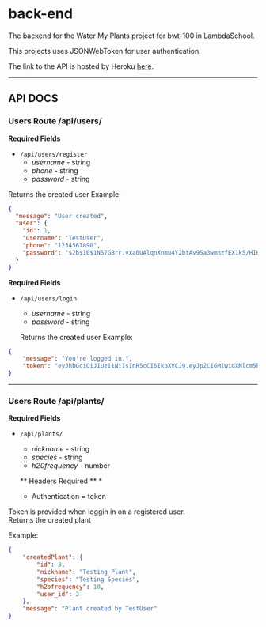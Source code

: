 # back-end

The backend for the Water My Plants project for bwt-100 in LambdaSchool.

This projects uses JSONWebToken for user authentication.

The link to the API is hosted by Heroku [here](https://water-my-plants-webpt100.herokuapp.com/).

___________________

## API DOCS

### Users Route /api/users/

 **Required Fields**
* `/api/users/register`
  * *username* - string
  * *phone* - string
  * *password* - string
  
Returns the created user
Example:
```json
{
  "message": "User created",
  "user": {
    "id": 1,
    "username": "TestUser",
    "phone": "1234567890",
    "password": "$2b$10$1N57GBrr.vxa0UAlqnXnmu4Y2btAv95a3wmnzfEX1k5/HIHFeKhce"
  }
}
```
  
   **Required Fields**
* `/api/users/login`
  * *username* - string
  * *password* - string
  
  Returns the created user
  Example:
```json
{
    "message": "You're logged in.",
    "token": "eyJhbGciOiJIUzI1NiIsInR5cCI6IkpXVCJ9.eyJpZCI6MiwidXNlcm5hbWUiOiJUZXN0VXNlciIsInBob25lIjoiMTIzNDMyMSIsInBhc3N3b3JkIjoiJDJiJDEwJDFONTdHQnJyLnZ4YTBVQWxxblhubXU0WTJidEF2OTVhM3dtbnpmRVgxazUvSElIRmVLaGNlIiwiaWF0IjoxNjExODAyMjEzfQ.d3Unv68BPmHNQCEE_xshabEGPEHvLxw1jy1I4A8APjc"
}
```
___________________

### Users Route /api/plants/

 **Required Fields**
* `/api/plants/`
  * *nickname* - string
  * *species* - string
  * *h20frequency* - number
  
  ** Headers Required **
  *
   * Authentication = token  

Token is provided when loggin in on a registered user.  
Returns the created plant

Example:
```json
{
    "createdPlant": {
        "id": 3,
        "nickname": "Testing Plant",
        "species": "Testing Species",
        "h2ofrequency": 10,
        "user_id": 2
    },
    "message": "Plant created by TestUser"
}
```
